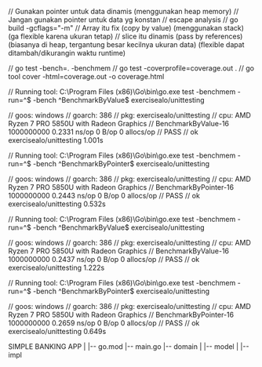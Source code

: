 // Gunakan pointer untuk data dinamis (menggunakan heap memory)
// Jangan gunakan pointer untuk data yg konstan
// escape analysis
// go build -gcflags="-m"
// Array itu fix (copy by value) (menggunakan stack) (ga flexible karena ukuran tetap)
// slice itu dinamis (pass by references) (biasanya di heap, tergantung besar kecilnya ukuran data) (flexible dapat ditambah/dikurangin waktu runtime)

// go test -bench=. -benchmem
// go test -coverprofile=coverage.out .
// go tool cover -html=coverage.out -o coverage.html

// Running tool: C:\Program Files (x86)\Go\bin\go.exe test -benchmem -run=^$ -bench ^BenchmarkByValue$ exercisealo/unittesting

// goos: windows
// goarch: 386
// pkg: exercisealo/unittesting
// cpu: AMD Ryzen 7 PRO 5850U with Radeon Graphics
// BenchmarkByValue-16    	1000000000	         0.2331 ns/op	       0 B/op	       0 allocs/op
// PASS
// ok  	exercisealo/unittesting	1.001s

// Running tool: C:\Program Files (x86)\Go\bin\go.exe test -benchmem -run=^$ -bench ^BenchmarkByPointer$ exercisealo/unittesting

// goos: windows
// goarch: 386
// pkg: exercisealo/unittesting
// cpu: AMD Ryzen 7 PRO 5850U with Radeon Graphics
// BenchmarkByPointer-16    	1000000000	         0.2443 ns/op	       0 B/op	       0 allocs/op
// PASS
// ok  	exercisealo/unittesting	0.532s

// Running tool: C:\Program Files (x86)\Go\bin\go.exe test -benchmem -run=^$ -bench ^BenchmarkByValue$ exercisealo/unittesting

// goos: windows
// goarch: 386
// pkg: exercisealo/unittesting
// cpu: AMD Ryzen 7 PRO 5850U with Radeon Graphics
// BenchmarkByValue-16    	1000000000	         0.2437 ns/op	       0 B/op	       0 allocs/op
// PASS
// ok  	exercisealo/unittesting	1.222s

// Running tool: C:\Program Files (x86)\Go\bin\go.exe test -benchmem -run=^$ -bench ^BenchmarkByPointer$ exercisealo/unittesting

// goos: windows
// goarch: 386
// pkg: exercisealo/unittesting
// cpu: AMD Ryzen 7 PRO 5850U with Radeon Graphics
// BenchmarkByPointer-16    	1000000000	         0.2659 ns/op	       0 B/op	       0 allocs/op
// PASS
// ok  	exercisealo/unittesting	0.649s

SIMPLE BANKING APP
|
|-- go.mod
|-- main.go
|-- domain
|
|-- model
|
|-- impl
